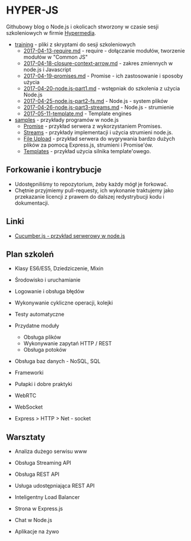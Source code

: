 # HYPER-JS

Githubowy blog o Node.js i okolicach stworzony w czasie sesji szkoleniowych w firmie [Hypermedia](https://hypermedia.pl/).

* [training](training/) - pliki z skryptami do sesji szkoleniowych
  * [2017-04-13-require.md](training/2017-04-13-require.md) - require - dołączanie modułów, tworzenie modułów w "Common JS"
  * [2017-04-18-closure-context-arrow.md](training/2017-04-18-closure-context-arrow.md) - zakres zmiennych w node.js i Javascript
  * [2017-04-19-promises.md](training/2017-04-19-promises.md) - Promise - ich zastosowanie i sposoby użycia
  * [2017-04-20-node.js-part1.md](training/2017-04-20-node.js-part1.md) - wstępniak do szkolenia z użycia Node.js
  * [2017-04-25-node.js-part2-fs.md](training/2017-04-25-node.js-part2-fs.md) - Node.js - system plików
  * [2017-04-26-node.js-part3-streams.md](training/2017-04-26-node.js-part3-streams.md) - Node.js - strumienie
  * [2017-05-11-template.md](training/2017-05-11-template.md) - Template engines
* [samples](samples/) - przykłady programów w node.js
  * [Promise](samples/promises/) - przykład serwera z wykorzystaniem Promises.
  * [Streams](samples/stream/) - przykłady implementacji i użycia strumieni node.js.
  * [File Upload](samples/file-upload/) - przykład serwera do wygrywania bardzo dużych plików za pomocą Express.js, strumieni i Promise'ów.
  * [Templates](samples/templates/) - przykład użycia silnika template'owego.

Forkowanie i kontrybucje
--------------------------

* Udostępniliśmy to repozytorium, żeby każdy mógł je forkować.
* Chętnie przyjmiemy pull-requesty, ich wykonanie traktujemy jako przekazanie licencji z prawem do dalszej redystrybucji kodu i dokumentacji.

Linki
-------

* [Cucumber.js - przykład serwerowy w node.js](https://github.com/cucumber/cucumber-js/blob/master/docs/nodejs_example.md)

Plan szkoleń
--------------

* Klasy ES6/ES5, Dziedziczenie, Mixin
* Środowisko i uruchamianie
* Logowanie i obsługa błędów
* Wykonywanie cykliczne operacji, kolejki
* Testy automatyczne
* Przydatne moduły
  * Obsługa plików
  * Wykonywanie zapytań HTTP / REST
  * Obsługa potoków
* Obsługa baz danych - NoSQL, SQL
* Frameworki
* Pułapki i dobre praktyki
* WebRTC
* WebSocket

* Express > HTTP > Net - socket

Warsztaty
-----------

* Analiza dużego serwisu www

* Obsługa Streaming API
* Obsługa REST API
* Usługa udostępniająca REST API
* Inteligentny Load Balancer
* Strona w Express.js
* Chat w Node.js
* Aplikacje na żywo
